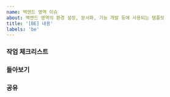 ```yaml
---
name: 백엔드 영역 이슈
about: 백엔드 영역의 환경 설정, 문서화, 기능 개발 등에 사용되는 템플릿
title: '[BE] 내용'
labels: 'be'
---
```


### 작업 체크리스트

### 돌아보기

### 공유

